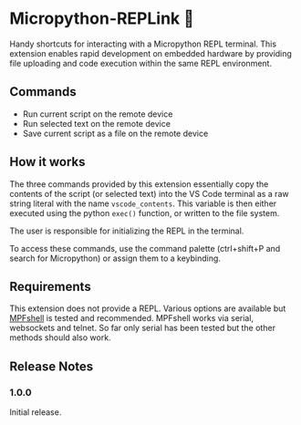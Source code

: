 # Micropython-REPLink 🐍

Handy shortcuts for interacting with a Micropython REPL terminal. This extension enables rapid development on embedded hardware by providing file uploading and code execution within the same REPL environment.

## Commands

* Run current script on the remote device
* Run selected text on the remote device
* Save current script as a file on the remote device

## How it works

The three commands provided by this extension essentially copy the contents of the script (or selected text) into the VS Code terminal as a raw string literal with the name `vscode_contents`. This variable is then either executed using the python `exec()` function, or written to the file system. 

The user is responsible for initializing the REPL in the terminal. 

To access these commands, use the command palette (ctrl+shift+P and search for Micropython) or assign them to a keybinding.

## Requirements

This extension does not provide a REPL. Various options are available but [MPFshell](https://github.com/wendlers/mpfshell) is tested and recommended. MPFshell works via serial, websockets and telnet. So far only serial has been tested but the other methods should also work.


## Release Notes

### 1.0.0

Initial release.


